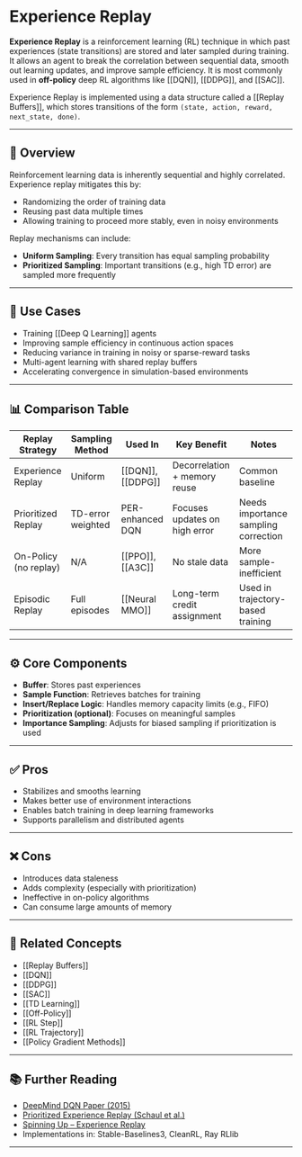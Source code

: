 # Experience Replay

**Experience Replay** is a reinforcement learning (RL) technique in which past experiences (state transitions) are stored and later sampled during training. It allows an agent to break the correlation between sequential data, smooth out learning updates, and improve sample efficiency. It is most commonly used in **off-policy** deep RL algorithms like [[DQN]], [[DDPG]], and [[SAC]].

Experience Replay is implemented using a data structure called a [[Replay Buffers]], which stores transitions of the form `(state, action, reward, next_state, done)`.

---

## 🧠 Overview

Reinforcement learning data is inherently sequential and highly correlated. Experience replay mitigates this by:

- Randomizing the order of training data  
- Reusing past data multiple times  
- Allowing training to proceed more stably, even in noisy environments

Replay mechanisms can include:
- **Uniform Sampling**: Every transition has equal sampling probability  
- **Prioritized Sampling**: Important transitions (e.g., high TD error) are sampled more frequently  

---

## 🧪 Use Cases

- Training [[Deep Q Learning]] agents  
- Improving sample efficiency in continuous action spaces  
- Reducing variance in training in noisy or sparse-reward tasks  
- Multi-agent learning with shared replay buffers  
- Accelerating convergence in simulation-based environments

---

## 📊 Comparison Table

| Replay Strategy         | Sampling Method    | Used In           | Key Benefit                       | Notes                                |
|-------------------------|--------------------|-------------------|-----------------------------------|--------------------------------------|
| Experience Replay       | Uniform            | [[DQN]], [[DDPG]] | Decorrelation + memory reuse      | Common baseline                      |
| Prioritized Replay      | TD-error weighted  | PER-enhanced DQN  | Focuses updates on high error     | Needs importance sampling correction |
| On-Policy (no replay)   | N/A                | [[PPO]], [[A3C]]  | No stale data                     | More sample-inefficient              |
| Episodic Replay         | Full episodes      | [[Neural MMO]]    | Long-term credit assignment       | Used in trajectory-based training    |

---

## ⚙️ Core Components

- **Buffer**: Stores past experiences  
- **Sample Function**: Retrieves batches for training  
- **Insert/Replace Logic**: Handles memory capacity limits (e.g., FIFO)  
- **Prioritization (optional)**: Focuses on meaningful samples  
- **Importance Sampling**: Adjusts for biased sampling if prioritization is used  

---

## ✅ Pros

- Stabilizes and smooths learning  
- Makes better use of environment interactions  
- Enables batch training in deep learning frameworks  
- Supports parallelism and distributed agents

---

## ❌ Cons

- Introduces data staleness  
- Adds complexity (especially with prioritization)  
- Ineffective in on-policy algorithms  
- Can consume large amounts of memory

---

## 🔗 Related Concepts

- [[Replay Buffers]]  
- [[DQN]]  
- [[DDPG]]  
- [[SAC]]  
- [[TD Learning]]  
- [[Off-Policy]]  
- [[RL Step]]  
- [[RL Trajectory]]   
- [[Policy Gradient Methods]]

---

## 📚 Further Reading

- [DeepMind DQN Paper (2015)](https://www.nature.com/articles/nature14236)  
- [Prioritized Experience Replay (Schaul et al.)](https://arxiv.org/abs/1511.05952)  
- [Spinning Up – Experience Replay](https://spinningup.openai.com/en/latest/spinningup/rl_intro.html#experience-replay)  
- Implementations in: Stable-Baselines3, CleanRL, Ray RLlib

---
